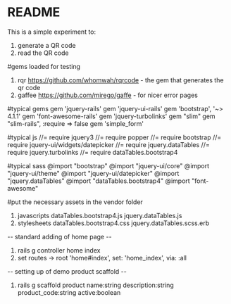 # README

This is a simple experiment to:
1.  generate a QR code
2.  read the QR code

#gems loaded for testing
1.  rqr https://github.com/whomwah/rqrcode - the gem that generates the qr code
2.  gaffee https://github.com/mirego/gaffe - for nicer error pages

#typical gems
gem 'jquery-rails'
gem 'jquery-ui-rails'
gem 'bootstrap', '~> 4.1.1'
gem 'font-awesome-rails'
gem 'jquery-turbolinks'
gem "slim"
gem "slim-rails", :require => false
gem 'simple_form'

#typical js
//= require jquery3
//= require popper
//= require bootstrap
//= require jquery-ui/widgets/datepicker
//= require jquery.dataTables
//= require jquery.turbolinks
//= require dataTables.bootstrap4

#typical sass
@import "bootstrap"
@import "jquery-ui/core"
@import "jquery-ui/theme"
@import "jquery-ui/datepicker"
@import "jquery.dataTables"
@import "dataTables.bootstrap4"
@import "font-awesome"

#put the necessary assets in the vendor folder
1. javascripts
    dataTables.bootstrap4.js
    jquery.dataTables.js
2. stylesheets
    dataTables.bootstrap4.css
    jquery.dataTables.scss.erb

-- standard adding of home page --
1. rails g controller home index
2. set routes -> root 'home#index', set: 'home_index', via: :all

-- setting up of demo product scaffold --
1. rails g scaffold product name:string description:string product_code:string active:boolean

